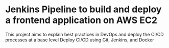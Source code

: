 # Jenkins Pipeline to build and deploy a frontend application on AWS EC2
This project aims to explain best practices in DevOps and deploy the CI/CD processes at a base level
Deploy CI/CD using Git, Jenkins, and Docker
